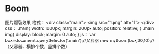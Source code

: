 # Boom
图片爆裂效果
格式：
&lt;div class="main"&gt;
  &lt;img src="1.png" alt="1"&gt;
&lt;/div&gt;
css：
.main{
	width: 1000px;
	margin: 200px auto;
	position: relative;
}
.main img{
	display: block;
	margin: 0 auto;
}
js：
var box=document.querySelector('.main');//父容器
new myBoom(box,30,10);//（父容器，横排个数，竖排个数）


